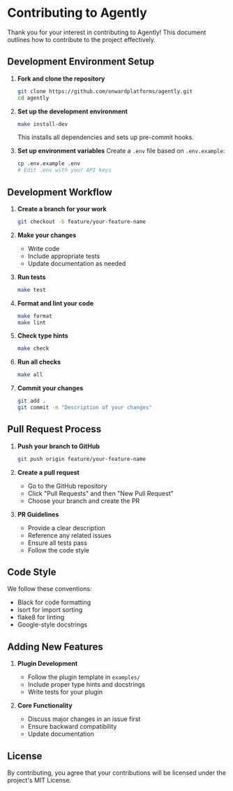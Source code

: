 # Contributing to Agently

Thank you for your interest in contributing to Agently! This document outlines how to contribute to the project effectively.

## Development Environment Setup

1. **Fork and clone the repository**
   ```bash
   git clone https://github.com/onwardplatforms/agently.git
   cd agently
   ```

2. **Set up the development environment**
   ```bash
   make install-dev
   ```
   This installs all dependencies and sets up pre-commit hooks.

3. **Set up environment variables**
   Create a `.env` file based on `.env.example`:
   ```bash
   cp .env.example .env
   # Edit .env with your API keys
   ```

## Development Workflow

1. **Create a branch for your work**
   ```bash
   git checkout -b feature/your-feature-name
   ```

2. **Make your changes**
   - Write code
   - Include appropriate tests
   - Update documentation as needed

3. **Run tests**
   ```bash
   make test
   ```

4. **Format and lint your code**
   ```bash
   make format
   make lint
   ```

5. **Check type hints**
   ```bash
   make check
   ```

6. **Run all checks**
   ```bash
   make all
   ```

7. **Commit your changes**
   ```bash
   git add .
   git commit -m "Description of your changes"
   ```

## Pull Request Process

1. **Push your branch to GitHub**
   ```bash
   git push origin feature/your-feature-name
   ```

2. **Create a pull request**
   - Go to the GitHub repository
   - Click "Pull Requests" and then "New Pull Request"
   - Choose your branch and create the PR

3. **PR Guidelines**
   - Provide a clear description
   - Reference any related issues
   - Ensure all tests pass
   - Follow the code style

## Code Style

We follow these conventions:
- Black for code formatting
- isort for import sorting
- flake8 for linting
- Google-style docstrings

## Adding New Features

1. **Plugin Development**
   - Follow the plugin template in `examples/`
   - Include proper type hints and docstrings
   - Write tests for your plugin

2. **Core Functionality**
   - Discuss major changes in an issue first
   - Ensure backward compatibility
   - Update documentation

## License

By contributing, you agree that your contributions will be licensed under the project's MIT License.
